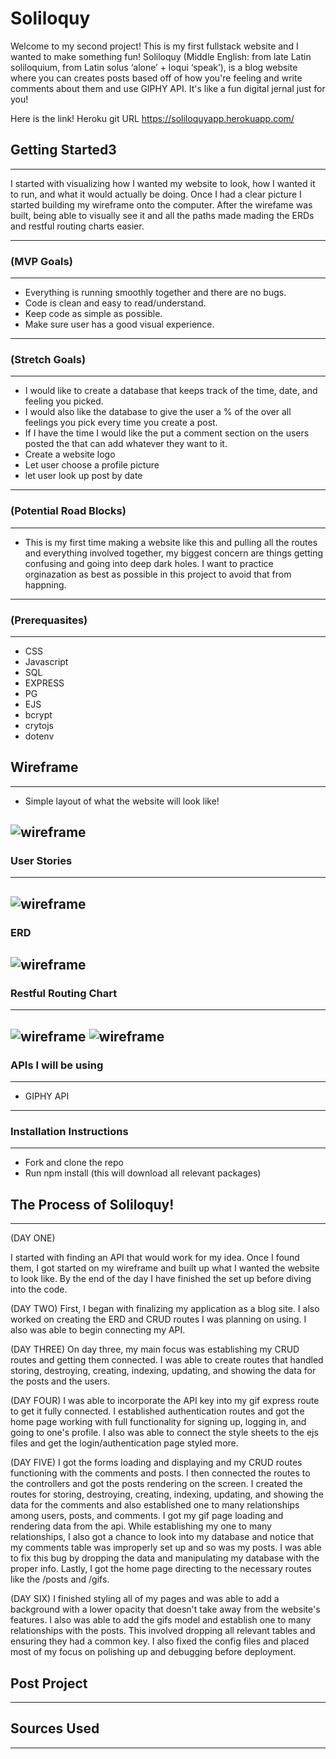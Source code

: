  # Soliloquy
 Welcome to my second project! This is my first fullstack website and I wanted to make something fun! Soliloquy (Middle English: from late Latin soliloquium, from Latin solus ‘alone’ + loqui ‘speak’), is a blog website where you can creates posts based off of how you're feeling and write comments about them and use GIPHY API. It's like a fun digital jernal just for you!

Here is the link! 
Heroku git URL
https://soliloquyapp.herokuapp.com/

## Getting Started3
---
I started with visualizing how I wanted my website to look, how I wanted it to run, and what it would actually be doing. Once I had a clear picture I started building my wireframe onto the computer. After the wirefame was built, being able to visually see it and all the paths made mading the ERDs and restful routing charts easier.

---

### (MVP Goals)
---
* Everything is running smoothly together and there are no bugs.
* Code is clean and easy to read/understand.
* Keep code as simple as possible.
* Make sure user has a good visual experience.

---

### (Stretch Goals)
---
* I would like to create a database that keeps track of the time, date, and feeling you picked.
* I would also like the database to give the user a % of the over all feelings you pick every time you create a post.
* If I have the time I would like the put a comment section on the users posted the that can add whatever they want to it.
* Create a website logo
* Let user choose a profile picture
* let user look up post by date



---

### (Potential Road Blocks)
---
* This is my first time making a website like this and pulling all the routes and everything involved together, my biggest concern are things getting confusing and going into deep dark holes. I want to practice orginazation as best as possible in this project to avoid that from happning.

---

### (Prerequasites)
---
* CSS
* Javascript
* SQL
* EXPRESS
* PG
* EJS
* bcrypt
* crytojs
* dotenv



## Wireframe
---
* Simple layout of what the website will look like!

![wireframe](./wireframe.jpg)
---

### User Stories
---
![wireframe](./userstories.jpg)
---

### ERD

![wireframe](./erd.png)
---

### Restful Routing Chart
---

![wireframe](./restfulcrud.png)
![wireframe](./restfulcrud2.png)
---

### APIs I will be using
---
* GIPHY API
---
### Installation Instructions
---
* Fork and clone the repo
* Run npm install (this will download all relevant packages)

## The Process of Soliloquy!
---
(DAY ONE)

I started with finding an API that would work for my idea. Once I found them, I got started on my wireframe and built up what I wanted the website to look like. By the end of the day I have finished the set up before diving into the code.

(DAY TWO)
First, I began with finalizing my application as a blog site. I also worked on creating the ERD and CRUD routes I was planning on using. I also was able to begin connecting my API.

(DAY THREE)
On day three, my main focus was establishing my CRUD routes and getting them connected. I was able to create routes that handled storing, destroying, creating, indexing, updating, and showing the data for the posts and the users.

(DAY FOUR)
I was able to incorporate the API key into my gif express route to get it fully connected. I established authentication routes and got the home page working with full functionality for signing up, logging in, and going to one's profile. I also was able to connect the style sheets to the ejs files and get the login/authentication page styled more. 

(DAY FIVE)
I got the forms loading and displaying and my CRUD routes functioning with the comments and posts. I then connected the routes to the controllers and got the posts rendering on the screen. I created the routes for storing, destroying, creating, indexing, updating, and showing the data for the comments and also established one to many relationships among users, posts, and comments. I got my gif page loading and rendering data from the api. While establishing my one to many relationships, I also got a chance to look into my database and notice that my comments table was improperly set up and so was my posts. I was able to fix this bug by dropping the data and manipulating my database with the proper info. Lastly, I got the home page directing to the necessary routes like the /posts and /gifs. 

(DAY SIX)
I finished styling all of my pages and was able to add a background with a lower opacity that doesn't take away from the website's features. I also was able to add the gifs model and establish one to many relationships with the posts. This involved dropping all relevant tables and ensuring they had a common key. I also fixed the config files and placed most of my focus on polishing up and debugging before deployment.

## Post Project
---


## Sources Used
---
